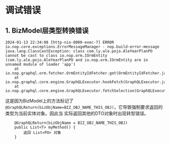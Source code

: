# 调试错误

## 1. BizModel层类型转换错误

````
2024-01-13 22:34:08 [http-nio-8000-exec-7] ERROR io.nop.core.exceptions.ErrorMessageManager - nop.build-error-message
java.lang.ClassCastException: class com.ly.ale.pojo.AleYearPlanPO cannot be cast to class io.nop.orm.IOrmEntity (com.ly.ale.pojo.AleYearPlanPO and io.nop.orm.IOrmEntity are in unnamed module of loader 'app')
	at io.nop.graphql.orm.fetcher.OrmEntityIdFetcher.get(OrmEntityIdFetcher.java:19)
	at io.nop.graphql.core.engine.GraphQLExecutor.hookFetch(GraphQLExecutor.java:372)
	at io.nop.graphql.core.engine.GraphQLExecutor.fetchSelection(GraphQLExecutor.java:356)
````

这是因为BizModel上的方法标记了 `@GraphQLReturn(bizObjName=BIZ_OBJ_NAME_THIS_OBJ)`，它导致强制要求返回的类型为当前实体对象。因此当
实际返回其他的DTO对象时出现转型错误。
````
    @GraphQLReturn(bizObjName = BIZ_OBJ_NAME_THIS_OBJ)
    public List<T> myMethod() {
        返回 List<PO> 对象
    }
````
